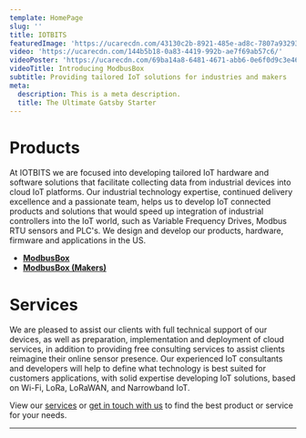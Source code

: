 ```yaml
---
template: HomePage
slug: ''
title: IOTBITS
featuredImage: 'https://ucarecdn.com/43130c2b-8921-485e-ad8c-7807a93293cd/'
video: 'https://ucarecdn.com/144b5b18-0a83-4419-992b-ae7f69ab57c6/'
videoPoster: 'https://ucarecdn.com/69ba14a8-6481-4671-abb6-0e6f0d9c3e46/'
videoTitle: Introducing ModbusBox
subtitle: Providing tailored IoT solutions for industries and makers
meta:
  description: This is a meta description.
  title: The Ultimate Gatsby Starter
---
```


# Products

At IOTBITS we are focused into developing tailored IoT hardware and software solutions that facilitate collecting data from industrial devices into cloud IoT platforms. Our industrial technology expertise, continued delivery excellence and a passionate team, helps us to develop IoT connected products and solutions that would speed up integration of industrial controllers into the IoT world, such as Variable Frequency Drives, Modbus RTU sensors and PLC's. We design and develop our products, hardware, firmware and applications in the US.

- **[ModbusBox](https://mbox.iotbits.net)**
- **[ModbusBox (Makers)](https://mbox.iotbits.net)**

# Services

We are pleased to assist our clients with full technical support of our devices, as well as preparation, implementation and deployment of cloud services, in addition to providing free consulting services to assist clients reimagine their online sensor presence. Our experienced IoT consultants and developers will help to define what technology is best suited for customers applications, with solid expertise developing IoT solutions, based on Wi-Fi, LoRa, LoRaWAN, and Narrowband IoT.

View our [services](/services/) or [get in touch with us](https://iotbits.net/contact-us) to find the best product or service for your needs.

---
